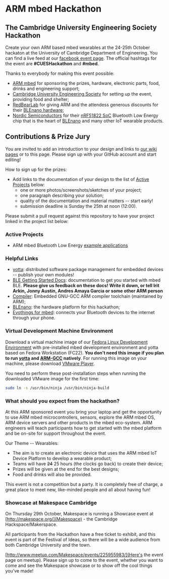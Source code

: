 # ARM mbed Hackathon

## The Cambridge University Engineering Society Hackathon
Create your own ARM based mbed wearables at the 24-25th October hackaton at the University of Cambridge Department of Engineering. You can find a live feed at our [facebook event page](https://www.facebook.com/events/1492417234391358/). The official hashtags for the event are **#CUESHackathon** and **#mbed**.

Thanks to everybody for making this event possible:
- [ARM mbed](https://www.mbed.com/en/) for sponsoring the prizes, hardware, electronic parts, food, drinks and engineering support;
- [Cambridge University Engineering Society](https://cuengineeringsociety.org.uk/events/cues-hackathon/) for setting up the event, providing food and shelter;
- [RedBearLab](http://redbearlab.com/) for giving ARM and the attendess generous discounts for their [BLEnano hardware](http://redbearlab.com/blenano/);
- [Nordic Semiconductors](https://www.mbed.com/en/partners/nordic/) for their [nRF51822 SoC](http://www.nordicsemi.com/eng/Products/Bluetooth-Smart-Bluetooth-low-energy/nRF51822) Bluetooth Low Energy chip that is the heart of [BLEnano](http://redbearlab.com/blenano/) and many other IoT wearable products.

## Contributions & Prize Jury
You are invited to add an introduction to your design and links to [our wiki pages](https://github.com/ARMmbed/hackathon/wiki) or to this page. Please sign up with your GitHub account and start editing!

How to sign up for the prizes:
- Add links to the documentation of your design to the list of [Active Projects](#active-projects) below:
  - one or more photos/screenshots/sketches of your project;
  - one paragraph describing your solution;
  - quality of the documentation and material matters -- start early!
  - submission deadline is Sunday the 25th at noon (12:00).

Please submit a pull request against this repository to have your project linked in the project list below:

### Active Projects
- ARM mbed Bluetooth Low Energy [example applications](https://github.com/ARMmbed/ble-examples)

### Helpful Links
- [yotta](http://yottadocs.mbed.com/): distributed software package management for embedded devices -- publish your own modules!
- [BLE Getting Started Docs](https://docs.mbed.com/docs/ble-intros/en/latest/): documentation to get you started with mbed BLE. **Please give us feedback on these docs! Write it down, or tell Irit Arkin, Jonny Austin, Andres Amaya Garcia or some other ARM person**
- [Compiler](https://launchpad.net/gcc-arm-embedded): Embedded GNU-GCC ARM compiler toolchain (maintained by ARM);
- [BLEnano](http://redbearlab.com/blenano/): the hardware platform for this hackathon;
- [Evothings for mbed](https://evothings.com/things/mbed): connects your Bluetooth devices to the internet through your phone.


### Virtual Development Machine Environment
Download a virtual machine image of our [Fedora Linux Development Environment](http://get.meriac.com/ARMmbed.zip) with pre-installed mbed development environment and yotta based on Fedora Workstation (FC22). **You don't need this image if you plan to run [yotta](http://yottadocs.mbed.com/) and [ARM-GCC](https://launchpad.net/gcc-arm-embedded) natively**. For running this image on your machine, please download [VMware Player](https://my.vmware.com/web/vmware/free#desktop_end_user_computing/vmware_workstation_player/12_0).

You need to perform these post-installation steps when running the downloaded VMware image for the first time:
```bash
sudo ln -s /usr/bin/ninja /usr/bin/ninja-build
```

### What should you expect from the hackathon?

At this ARM sponsored event you bring your laptop and get the opportunity to use ARM mbed microcontrollers, sensors, explore the ARM mbed OS, ARM device servers and other products in the mbed eco-system. ARM engineers will teach participants how to get started with the mbed platform and be on-site for support throughout the event.

Our Theme -- Wearables:
- The aim is to create an electronic device that uses the ARM mbed IoT Device Platform to develop a wearable product;
- Teams will have ~~24~~ 25 hours (the clocks go back) to create their device;
- Prizes will be given at the end for the best designs;
- Food and drinks will also be provided.

This event is not a competition but a party. It is completely free of charge, a great place to meet new, like-minded people and all about having fun!

### Showcase at Makespace Cambridge

On Thursday 29th October, Makespace is running a Showcase event at [http://makespace.org/](Makespace) - the Cambridge Hackspace/Makerspace.

All participants from the Hackathon have a free ticket to exhibit, and this event is part of the Festival of Ideas, so there will be a wide audience from both Cambridge University and the town.

[http://www.meetup.com/Makespace/events/225955983/](Here's the event page on meetup). Please sign up to come to the event, whether you want to come and see the Makespace showcase or to show off the cool things you've made!


